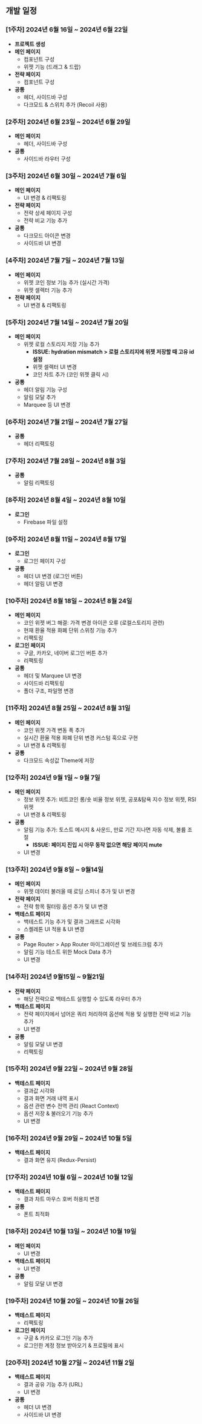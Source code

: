 ## 개발 일정

### **[1주차]** 2024년 6월 16일 ~ 2024년 6월 22일
- **프로젝트 생성**
- **메인 페이지**
  - 컴포넌트 구성
  - 위젯 기능 (드래그 & 드랍)
- **전략 페이지**
  - 컴포넌트 구성
- **공통**
  - 헤더, 사이드바 구성
  - 다크모드 & 스위치 추가 (Recoil 사용)

### **[2주차]** 2024년 6월 23일 ~ 2024년 6월 29일
- **메인 페이지**
  - 헤더, 사이드바 구성
- **공통**
  - 사이드바 라우터 구성

### **[3주차]** 2024년 6월 30일 ~ 2024년 7월 6일
- **메인 페이지**
  - UI 변경 & 리팩토링
- **전략 페이지**
  - 전략 상세 페이지 구성
  - 전략 비교 기능 추가
- **공통**
  - 다크모드 아이콘 변경
  - 사이드바 UI 변경

### **[4주차]** 2024년 7월 7일 ~ 2024년 7월 13일
- **메인 페이지**
  - 위젯 코인 정보 기능 추가 (실시간 가격)
  - 위젯 셀렉터 기능 추가
- **전략 페이지**
  - UI 변경 & 리팩토링

### **[5주차]** 2024년 7월 14일 ~ 2024년 7월 20일
- **메인 페이지**
  - 위젯 로컬 스토리지 저장 기능 추가
    - **ISSUE: hydration mismatch > 로컬 스토리지에 위젯 저장할 때 고유 id 설정**
    - 위젯 셀렉터 UI 변경
    - 코인 차트 추가 (코인 위젯 클릭 시)
- **공통**
    - 헤더 알림 기능 구성
    - 알림 모달 추가
    - Marquee 등 UI 변경

### **[6주차]** 2024년 7월 21일 ~ 2024년 7월 27일
- **공통**
    - 헤더 리팩토링

### **[7주차]** 2024년 7월 28일 ~ 2024년 8월 3일
- **공통**
    - 알림 리팩토링

### **[8주차]** 2024년 8월 4일 ~ 2024년 8월 10일
- **로그인**
    - Firebase 파일 설정

### **[9주차]** 2024년 8월 11일 ~ 2024년 8월 17일
- **로그인**
    - 로그인 페이지 구성
- **공통**
    - 헤더 UI 변경 (로그인 버튼)
    - 헤더 알림 UI 변경

### **[10주차]** 2024년 8월 18일 ~ 2024년 8월 24일
- **메인 페이지**
    - 코인 위젯 버그 해결: 가격 변경 아이콘 오류 (로컬스토리지 관련)
    - 현재 환율 적용 화폐 단위 스위칭 기능 추가
    - 리팩토링
- **로그인 페이지**
    - 구글, 카카오, 네이버 로그인 버튼 추가
    - 리팩토링
- **공통**
    - 헤더 및 Marquee UI 변경
    - 사이드바 리팩토링
    - 폴더 구조, 파일명 변경

### **[11주차]** 2024년 8월 25일 ~ 2024년 8월 31일
- **메인 페이지**
    - 코인 위젯 가격 변동 폭 추가
    - 실시간 환율 적용 화폐 단위 변경 커스텀 훅으로 구현 
    - UI 변경 & 리팩토링 
- **공통** 
    - 다크모드 속성값 Theme에 저장 

### **[12주차]** 2024년 9월 1일 ~ 9월 7일 
- **메인 페이지** 
    - 정보 위젯 추가: 비트코인 롱/숏 비율 정보 위젯, 공포&탐욕 지수 정보 위젯, RSI 위젯 
    - UI 변경 & 리팩토링 
- **공통** 
    - 알림 기능 추가: 토스트 메시지 & 사운드, 만료 기간 지나면 자동 삭제, 볼륨 조절 
        - **ISSUE: 페이지 진입 시 아무 동작 없으면 해당 페이지 mute** 
    - UI 변경 

### **[13주차]** 2024년 9월 8일 ~ 9월14일 
- **메인 페이지** 
    - 위젯 데이터 불러올 때 로딩 스피너 추가 및 UI 변경 
- **전략 페이지** 
    - 전략 항목 필터링 옵션 추가 및 UI 변경 
- **백테스트 페이지** 
    - 백테스트 기능 추가 및 결과 그래프로 시각화 
    - 스켈레톤 UI 적용 & UI 변경 
- **공통** 
    - Page Router > App Router 마이그레이션 및 브레드크럼 추가 
    - 알림 기능 테스트 위한 Mock Data 추가
    - UI 변경 

### **[14주차]** 2024년 9월15일 ~ 9월21일 
- **전략 페이지** 
    - 해당 전략으로 백테스트 실행할 수 있도록 라우터 추가 
- **백테스트 페이지** 
    - 전략 페이지에서 넘어온 쿼리 처리하여 옵션에 적용 및 실행한 전략 비교 기능 추가 
    - UI 변경 
- **공통** 
    - 알림 모달 UI 변경
    - 리팩토링 

### **[15주차]** 2024년 9월 22일 ~ 2024년 9월 28일
- **백테스트 페이지**
  - 결과값 시각화
  - 결과 화면 거래 내역 표시
  - 옵션 관련 변수 전역 관리 (React Context)
  - 옵션 저장 & 불러오기 기능 추가
  - UI 변경

### **[16주차]** 2024년 9월 29일 ~ 2024년 10월 5일
- **백테스트 페이지**
  - 결과 화면 유지 (Redux-Persist)

### **[17주차]** 2024년 10월 6일 ~ 2024년 10월 12일
- **백테스트 페이지**
  - 결과 차트 마우스 호버 허용치 변경
- **공통**
  - 폰트 최적화

### **[18주차]** 2024년 10월 13일 ~ 2024년 10월 19일
- **메인 페이지**
  - UI 변경
- **백테스트 페이지**
  - UI 변경
- **공통**
  - 알림 모달 UI 변경

### **[19주차]** 2024년 10월 20일 ~ 2024년 10월 26일
- **백테스트 페이지**
  - 리팩토링
- **로그인 페이지**
  - 구글 & 카카오 로그인 기능 추가
  - 로그인한 계정 정보 받아오기 & 프로필에 표시

### **[20주차]** 2024년 10월 27일 ~ 2024년 11월 2일
- **백테스트 페이지**
  - 결과 공유 기능 추가 (URL)
  - UI 변경
- **공통**
  - 헤더 UI 변경
  - 사이드바 UI 변경
